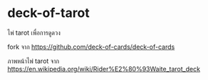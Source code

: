 # deck-of-tarot

ไพ่ tarot เพื่อการดูดวง

fork จาก https://github.com/deck-of-cards/deck-of-cards

ภาพหน้าไพ่ tarot จาก https://en.wikipedia.org/wiki/Rider%E2%80%93Waite_tarot_deck
